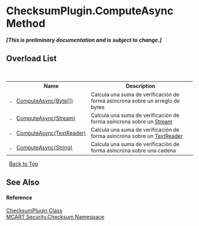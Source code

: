 # ChecksumPlugin.ComputeAsync Method 
 _**\[This is preliminary documentation and is subject to change.\]**_


## Overload List
&nbsp;<table><tr><th></th><th>Name</th><th>Description</th></tr><tr><td>![Public method](media/pubmethod.gif "Public method")</td><td><a href="e14ef00f-e22a-7408-f481-18346789b3d4">ComputeAsync(Byte[])</a></td><td>
Calcula una suma de verificación de forma asíncrona sobre un arreglo de bytes</td></tr><tr><td>![Public method](media/pubmethod.gif "Public method")</td><td><a href="29e4a97a-66d7-5a09-d223-597c75326e66">ComputeAsync(Stream)</a></td><td>
Calcula una suma de verificación de forma asíncrona sobre un <a href="http://msdn2.microsoft.com/es-es/library/8f86tw9e" target="_blank">Stream</a></td></tr><tr><td>![Public method](media/pubmethod.gif "Public method")</td><td><a href="cc4ac45d-dc41-f0b4-6ff9-1c72031e0a47">ComputeAsync(TextReader)</a></td><td>
Calcula una suma de verificación de forma asíncrona sobre un <a href="http://msdn2.microsoft.com/es-es/library/4dtxwhby" target="_blank">TextReader</a></td></tr><tr><td>![Public method](media/pubmethod.gif "Public method")</td><td><a href="b5b8ae68-6247-11af-b37b-ae886d5e6f4b">ComputeAsync(String)</a></td><td>
Calcula una suma de verificación de forma asíncrona sobre una cadena</td></tr></table>&nbsp;
<a href="#checksumplugin.computeasync-method">Back to Top</a>

## See Also


#### Reference
<a href="d782770c-07c3-9534-00a9-6334d827cd7f">ChecksumPlugin Class</a><br /><a href="60810d21-7cbc-628a-0d69-05538adbf155">MCART.Security.Checksum Namespace</a><br />